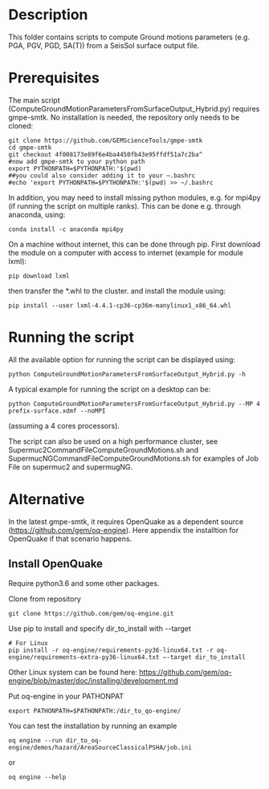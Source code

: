 
# Description

This folder contains scripts to compute Ground motions parameters (e.g. PGA, PGV, PGD, SA(T)) from a SeisSol surface output file.

# Prerequisites

The main script (ComputeGroundMotionParametersFromSurfaceOutput_Hybrid.py) requires gmpe-smtk. No installation is needed, the repository only needs to be cloned:

```
git clone https://github.com/GEMScienceTools/gmpe-smtk
cd gmpe-smtk
git checkout 4f008173e89f6e4ba4450fb43e95ffdf51a7c2ba^
#now add gmpe-smtk to your python path
export PYTHONPATH=$PYTHONPATH:'$(pwd)
##you could also consider adding it to your ~.bashrc
#echo 'export PYTHONPATH=$PYTHONPATH:'$(pwd) >> ~/.bashrc

```

In addition, you may need to install missing python modules, e.g. for mpi4py (if running the script on multiple ranks). This can be done e.g. through anaconda, using:

```
conda install -c anaconda mpi4py
```
On a machine without internet, this can be done through pip. First download the module on a computer with access to internet (example for module lxml):

```
pip download lxml
```

then transfer the \*.whl to the cluster. and install the module using:
```
pip install --user lxml-4.4.1-cp36-cp36m-manylinux1_x86_64.whl
```


# Running the script
 
All the available option for running the script can be displayed using:

```
python ComputeGroundMotionParametersFromSurfaceOutput_Hybrid.py -h
```

A typical example for running the script on a desktop can be:
```
python ComputeGroundMotionParametersFromSurfaceOutput_Hybrid.py --MP 4 prefix-surface.xdmf --noMPI
```
(assuming a 4 cores processors).

The script can also be used on a high performance cluster, see Supermuc2CommandFileComputeGroundMotions.sh and SupermucNGCommandFileComputeGroundMotions.sh for examples of Job File on supermuc2 and supermugNG.

# Alternative

In the latest gmpe-smtk, it requires OpenQuake as a dependent source (https://github.com/gem/oq-engine). Here appendix the installtion for OpenQuake if that scenario happens.

## Install OpenQuake

Require python3.6 and some other packages.

Clone from repository
```
git clone https://github.com/gem/oq-engine.git
```

Use pip to install and specify dir_to_install with --target
```
# For Linux
pip install -r oq-engine/requirements-py36-linux64.txt -r oq-engine/requirements-extra-py36-linux64.txt —-target dir_to_install
```
Other Linux system can be found here: https://github.com/gem/oq-engine/blob/master/doc/installing/development.md

Put oq-engine in your PATHONPAT

```
export PATHONPATH=$PATHONPATH:/dir_to_qo-engine/
```

You can test the installation by running an example

```
oq engine --run dir_to_oq-engine/demos/hazard/AreaSourceClassicalPSHA/job.ini
```
or

```
oq engine --help
```
